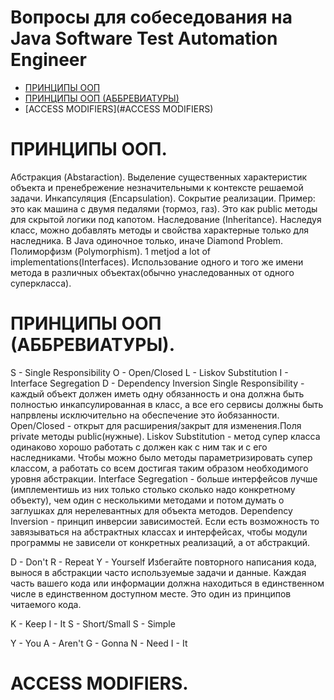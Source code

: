 # Вопросы для собеседования на Java Software Test Automation Engineer

+ [ПРИНЦИПЫ ООП](#принципы-ооп)
+ [ПРИНЦИПЫ ООП (АББРЕВИАТУРЫ)](#принципы-ооп-аббревиатуры)
+ [ACCESS MODIFIERS](#ACCESS MODIFIERS)

# ПРИНЦИПЫ ООП.
Абстракция (Abstaraction). Выделение существенных характеристик объекта и пренебрежение незначительными к контексте решаемой задачи.
Инкапсуляция (Encapsulation). Сокрытие реализации. Пример: это как машина с двумя педалями (тормоз, газ). Это как public методы для скрытой логики под капотом.
Наследование (Inheritance). Наследуя класс, можно добавлять методы и свойства характерные только для наследника. В Java одиночное только, иначе Diamond Problem.
Полиморфизм (Polymorphism). 1 metjod a lot of implementations(Interfaces). Использование одного и того же имени метода в различных объектах(обычно унаследованных от одного суперкласса).

# ПРИНЦИПЫ ООП (АББРЕВИАТУРЫ).

S - Single Responsibility
O - Open/Closed
L - Liskov Substitution
I - Interface Segregation
D - Dependency Inversion
Single Responsibility - каждый объект должен иметь одну обязанность и она должна быть полностью инкапсулированная в класс, а все его сервисы должны быть напрвлены исключительно на обеспечение это йобязанности.
Open/Closed - открыт для расширения/закрыт для изменения.Поля private методы public(нужные).
Liskov Substitution - метод супер класса одинаково хорошо работать с должен как с ним так и с его наследниками. Чтобы можно было методы параметризировать супер классом, а работать со всем достигая таким образом необходимого уровня абстракции.
Interface Segregation - больше интерфейсов лучше (имплементишь из них только столько сколько надо конкретному объекту), чем один с несколькими методами и потом думать о заглушках для нерелевантных для объекта методов.
Dependency Inversion - принцип инверсии зависимостей. Если есть возможность то завязываться на абстрактных классах и интерфейсах, чтобы модули программы не зависели от конкретных реализаций, а от абстракций.

D - Don't
R - Repeat
Y - Yourself
Избегайте повторного написания кода, вынося в абстракции часто используемые задачи и данные. Каждая часть вашего кода или информации должна находиться в единственном числе в единственном доступном месте. Это один из принципов читаемого кода.

K - Keep
I - It
S - Short/Small
S - Simple

Y - You
A - Aren't
G - Gonna
N - Need
I - It

# ACCESS MODIFIERS.

[1]:1.jpeg
